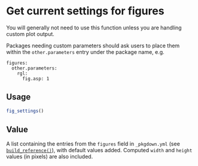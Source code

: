 # Get current settings for figures

You will generally not need to use this function unless you are handling
custom plot output.

Packages needing custom parameters should ask users to place them within
the `other.parameters` entry under the package name, e.g.

    figures:
      other.parameters:
        rgl:
          fig.asp: 1

## Usage

``` r
fig_settings()
```

## Value

A list containing the entries from the `figures` field in `_pkgdown.yml`
(see
[`build_reference()`](https://pkgdown.r-lib.org/dev/reference/build_reference.md)),
with default values added. Computed `width` and `height` values (in
pixels) are also included.
